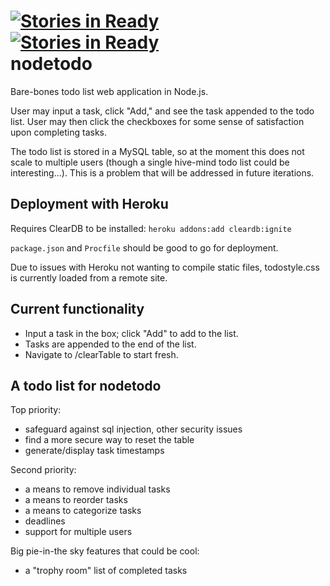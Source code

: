 [![Stories in Ready](http://badge.waffle.io/embertel/nodetodo.png)](http://waffle.io/embertel/nodetodo)  
[![Stories in Ready](http://badge.waffle.io/embertel/nodetodo.png)](http://waffle.io/embertel/nodetodo)  
nodetodo
========

Bare-bones todo list web application in Node.js.

User may input a task, click "Add," and see the task appended to the todo list.
User may then click the checkboxes for some sense of satisfaction upon completing tasks.

The todo list is stored in a MySQL table, so at the moment this does not scale to multiple users
(though a single hive-mind todo list could be interesting...).
This is a problem that will be addressed in future iterations.

Deployment with Heroku
----------------------
Requires ClearDB to be installed:
`heroku addons:add cleardb:ignite`

`package.json` and `Procfile` should be good to go for deployment.

Due to issues with Heroku not wanting to compile static files, todostyle.css is currently loaded from a remote site.

Current functionality
---------------------
* Input a task in the box; click "Add" to add to the list.
* Tasks are appended to the end of the list.
* Navigate to /clearTable to start fresh.

A todo list for nodetodo
------------------------

Top priority:
- safeguard against sql injection, other security issues
- find a more secure way to reset the table
- generate/display task timestamps

Second priority:
- a means to remove individual tasks
- a means to reorder tasks
- a means to categorize tasks
- deadlines
- support for multiple users

Big pie-in-the sky features that could be cool:
- a "trophy room" list of completed tasks